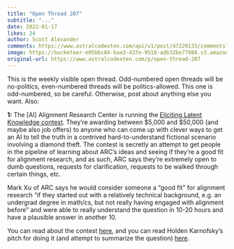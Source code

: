 ```yaml
---
title: "Open Thread 207"
subtitle: "..."
date: 2022-01-17
likes: 24
author: Scott Alexander
comments: https://www.astralcodexten.com/api/v1/post/47229133/comments?&all_comments=true
image: https://bucketeer-e05bbc84-baa3-437e-9518-adb32be77984.s3.amazonaws.com/public/images/438bb0ae-ff3b-4365-a611-b4a5741b5279_496x341.png
original-url: https://www.astralcodexten.com/p/open-thread-207
---
```

This is the weekly visible open thread. Odd-numbered open threads will be no-politics, even-numbered threads will be politics-allowed. This one is odd-numbered, so be careful. Otherwise, post about anything else you want. Also:

**1:** The [AI] Alignment Research Center is running the [Eliciting Latent Knowledge contest](https://www.lesswrong.com/posts/QEYWkRoCn4fZxXQAY/prizes-for-elk-proposals). They’re awarding between $5,000 and $50,000 (and maybe also job offers) to anyone who can come up with clever ways to get an AI to tell the truth in a contrived hard-to-understand fictional scenario involving a diamond theft. The contest is secretly an attempt to get people in the pipeline of learning about ARC’s ideas and seeing if they’re a good fit for alignment research, and as such, ARC says they’re extremely open to dumb questions, requests for clarification, requests to be walked through certain things, etc. 

Mark Xu of ARC says he would consider someone a “good fit” for alignment research “if they started out with a relatively technical background, e.g. an undergrad degree in math/cs, but not really having engaged with alignment before" and were able to really understand the question in 10-20 hours and have a plausible answer in another 10. 

You can read about the contest [here](https://www.lesswrong.com/posts/QEYWkRoCn4fZxXQAY/prizes-for-elk-proposals), and you can read Holden Karnofsky’s pitch for doing it (and attempt to summarize the question) [here](https://forum.effectivealtruism.org/posts/Q2BJnpNh8e6RAWFnm/consider-trying-the-elk-contest-i-am).
